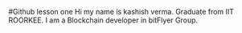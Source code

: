 #Github lesson one
Hi my name is kashish verma.
Graduate from IIT ROORKEE.
I am a Blockchain developer in bitFlyer Group.
